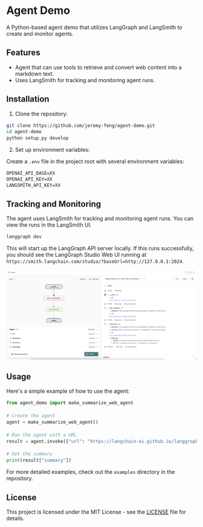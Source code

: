 # Agent Demo

A Python-based agent demo that utilizes LangGraph and LangSmith to create and monitor agents.

## Features

- Agent that can use tools to retrieve and convert web content into a markdown text.
- Uses LangSmith for tracking and monitoring agent runs.

## Installation

1. Clone the repository:

```bash
git clone https://github.com/jeremy-feng/agent-demo.git
cd agent-demo
python setup.py develop
```

2. Set up environment variables:

Create a `.env` file in the project root with several environment variables:

```
OPENAI_API_BASE=XX
OPENAI_API_KEY=XX
LANGSMITH_API_KEY=XX
```

## Tracking and Monitoring

The agent uses LangSmith for tracking and monitoring agent runs. You can view the runs in the LangSmith UI.

```bash
langgraph dev 
```

This will start up the LangGraph API server locally. If this runs successfully, you should see the LangGraph Studio Web UI running at `https://smith.langchain.com/studio/?baseUrl=http://127.0.0.1:2024`.

![LangSmith UI](./img/langsmith-ui.png)

## Usage

Here's a simple example of how to use the agent:

```python
from agent_demo import make_summarize_web_agent

# Create the agent
agent = make_summarize_web_agent()

# Run the agent with a URL
result = agent.invoke({"url": "https://langchain-ai.github.io/langgraph"})

# Get the summary
print(result["summary"])
```

For more detailed examples, check out the `examples` directory in the repository.

## License

This project is licensed under the MIT License - see the [LICENSE](LICENSE) file for details.
